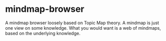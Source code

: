 mindmap-browser
===============

A mindmap browser loosely based on Topic Map theory. A mindmap is just one view on some knowledge. What you would want is a web of mindmaps, based on the underlying knowledge.

